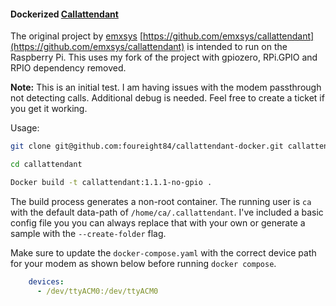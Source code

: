 #### Dockerized [Callattendant](https://github.com/emxsys/callattendant)
The original project by [emxsys](https://github.com/emxsys) [https://github.com/emxsys/callattendant](https://github.com/emxsys/callattendant) is intended to run on the Raspberry Pi. This uses my fork of the project with gpiozero, RPi.GPIO and RPIO dependency removed.

**Note:**
This is an initial test. I am having issues with the modem passthrough not detecting calls. Additional debug is needed. Feel free to create a ticket if you get it working.

Usage:
```bash
git clone git@github.com:foureight84/callattendant-docker.git callattendant

cd callattendant

Docker build -t callattendant:1.1.1-no-gpio .
```

The build process generates a non-root container. The running user is `ca` with the default data-path of `/home/ca/.callattendant`. I've included a basic config file you you can always replace that with your own or generate a sample with the `--create-folder` flag.

Make sure to update the `docker-compose.yaml` with the correct device path for your modem as shown below before running `docker compose`.

```yaml
    devices:
      - /dev/ttyACM0:/dev/ttyACM0
```